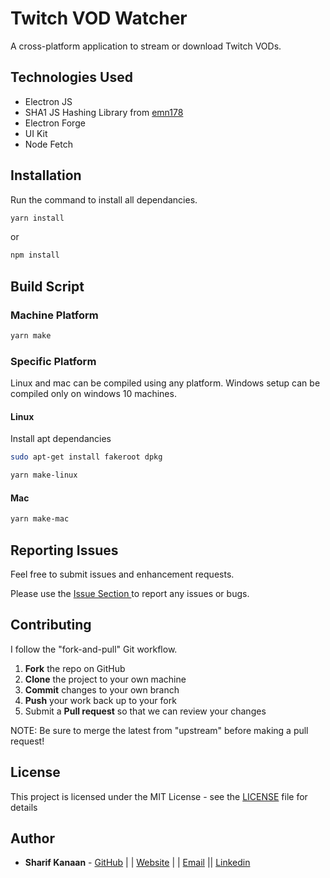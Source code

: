 # Twitch VOD Watcher

A cross-platform application to stream or download Twitch VODs.

## Technologies Used

- Electron JS
- SHA1 JS Hashing Library from [emn178](https://github.com/emn178/js-sha1)
- Electron Forge
- UI Kit
- Node Fetch

## Installation

Run the command to install all dependancies.

```bash
yarn install
```

or

```bash
npm install
```

## Build Script

### Machine Platform

```bash
yarn make
```

### Specific Platform

Linux and mac can be compiled using any platform. Windows setup can be compiled only on windows 10 machines.

#### Linux

Install apt dependancies

```bash
sudo apt-get install fakeroot dpkg
```

```bash
yarn make-linux
```

#### Mac

```bash
yarn make-mac
```

## Reporting Issues

Feel free to submit issues and enhancement requests.

Please use the [Issue Section ](https://github.com/Sharizzle/twitch-vod-watcher/issues) to report any issues or bugs.

## Contributing

I follow the "fork-and-pull" Git workflow.

1.  **Fork** the repo on GitHub
2.  **Clone** the project to your own machine
3.  **Commit** changes to your own branch
4.  **Push** your work back up to your fork
5.  Submit a **Pull request** so that we can review your changes

NOTE: Be sure to merge the latest from "upstream" before making a pull request!

## License

This project is licensed under the MIT License - see the [LICENSE](LICENSE) file for details

## Author

- **Sharif Kanaan** - [GitHub](https://github.com/Sharizzle) | | [Website](https://sharif.thekanaan.com/) | | [Email](mailto:sharif@thekanaan.com) || [Linkedin](https://www.linkedin.com/in/SharifKanaan/)
